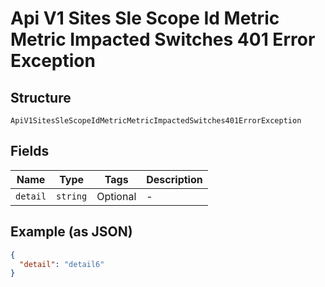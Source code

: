 
# Api V1 Sites Sle Scope Id Metric Metric Impacted Switches 401 Error Exception

## Structure

`ApiV1SitesSleScopeIdMetricMetricImpactedSwitches401ErrorException`

## Fields

| Name | Type | Tags | Description |
|  --- | --- | --- | --- |
| `detail` | `string` | Optional | - |

## Example (as JSON)

```json
{
  "detail": "detail6"
}
```

